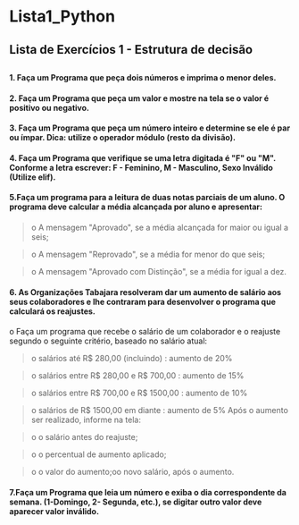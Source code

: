# Lista1_Python
## Lista de Exercícios 1 - Estrutura de decisão<h2>



#### 1. Faça um Programa que peça dois números e imprima o menor deles. <h4>

#### 2. Faça um Programa que peça um valor e mostre na tela se o valor é positivo ou negativo. <h4>

#### 3. Faça um Programa que peça um número inteiro e determine se ele é par ou ímpar. Dica: utilize o operador módulo (resto da divisão). <h4>

#### 4. Faça um Programa que verifique se uma letra digitada é "F" ou "M". Conforme a letra escrever: F - Feminino, M - Masculino, Sexo Inválido (Utilize elif). <h4>

#### 5.Faça um programa para a leitura de duas notas parciais de um aluno. O programa deve calcular a média alcançada por aluno e apresentar: <h4>

>o       A mensagem "Aprovado", se a média alcançada for maior ou igual a seis;

>o       A mensagem "Reprovado", se a média for menor do que seis;

>o       A mensagem "Aprovado com Distinção", se a média for igual a dez.

#### 6.  As Organizações Tabajara resolveram dar um aumento de salário aos seus colaboradores e lhe contraram para desenvolver o programa que calculará os reajustes. <h4>  

o   Faça  um  programa  que  recebe  o  salário  de  um  colaborador  e  o  reajuste  segundo  o  seguinte critério, baseado no salário atual:
  
>o   salários até R$ 280,00 (incluindo) : aumento de 20%
  
>o   salários entre R$ 280,00 e R$ 700,00 : aumento de 15%
  
>o   salários entre R$ 700,00 e R$ 1500,00 : aumento de 10%
  
>o   salários de R$ 1500,00 em diante : aumento de 5% Após o aumento ser realizado, informe na tela:
  
>o   o salário antes do reajuste;
 
>o   o percentual de aumento aplicado;
  
>o   o valor do aumento;oo novo salário, após o aumento.

#### 7.Faça um Programa que leia um número e exiba o dia correspondente da semana. (1-Domingo, 2- Segunda, etc.), se digitar outro valor deve aparecer valor inválido. <h4>
